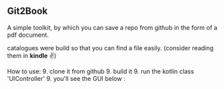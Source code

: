 Git2Book
------

A simple toolkit, by which you can save a 
repo from github in the form of a pdf document.

catalogues were build so that you can find
a file easily.
(consider reading them in **kindle** ✌️)

How to use:
 9. clone it from github
 9. build it
 9. run the kotlin class 'UIController'
 9. you'll see the GUI below :

